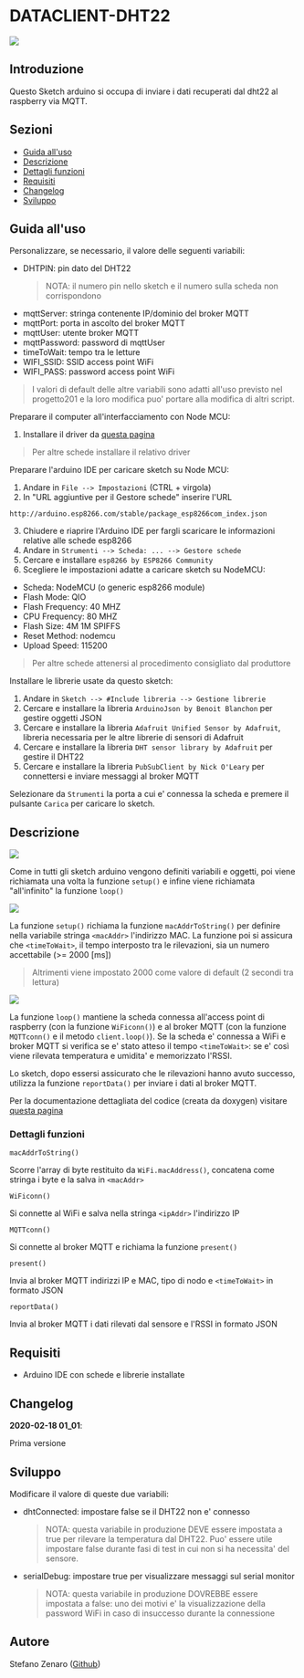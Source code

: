 # DATACLIENT-DHT22

![](doc/assets/dataclient.svg)
## Introduzione

Questo Sketch arduino si occupa di inviare i dati 
recuperati dal dht22 al raspberry via MQTT.

## Sezioni
* [Guida all'uso](#guida-alluso)
* [Descrizione](#descrizione)
* [Dettagli funzioni](#dettagli-funzioni)
* [Requisiti](#requisiti)
* [Changelog](#changelog)
* [Sviluppo](#sviluppo)

## Guida all'uso

Personalizzare, se necessario, il valore delle seguenti variabili:
* DHTPIN: pin dato del DHT22
  > NOTA: il numero pin nello sketch e il numero sulla scheda non corrispondono
* mqttServer: stringa contenente IP/dominio del broker MQTT
* mqttPort: porta in ascolto del broker MQTT
* mqttUser: utente broker MQTT
* mqttPassword: password di mqttUser
* timeToWait: tempo tra le letture
* WIFI_SSID: SSID access point WiFi
* WIFI_PASS: password access point WiFi

> I valori di default delle altre variabili sono adatti all'uso previsto
> nel progetto201 e la loro modifica puo' portare alla modifica di altri script.

Preparare il computer all'interfacciamento con Node MCU:
1. Installare il driver da [questa pagina](https://www.silabs.com/products/mcu/Pages/USBtoUARTBridgeVCPDrivers.aspx)
> Per altre schede installare il relativo driver

Preparare l'arduino IDE per caricare sketch su Node MCU:
1. Andare in ```File --> Impostazioni``` (CTRL + virgola)
2. In "URL aggiuntive per il Gestore schede" inserire l'URL
```
http://arduino.esp8266.com/stable/package_esp8266com_index.json
```
3. Chiudere e riaprire l'Arduino IDE per fargli scaricare le informazioni relative alle schede esp8266
4.  Andare in ```Strumenti --> Scheda: ... --> Gestore schede```
5. Cercare e installare ```esp8266 by ESP8266 Community```
6. Scegliere le impostazioni adatte a caricare sketch su NodeMCU:
  * Scheda: NodeMCU (o generic esp8266 module)
  * Flash Mode: QIO
  * Flash Frequency: 40 MHZ
  * CPU Frequency: 80 MHZ
  * Flash Size: 4M 1M SPIFFS
  * Reset Method: nodemcu
  * Upload Speed: 115200
> Per altre schede attenersi al procedimento consigliato dal produttore

Installare le librerie usate da questo sketch:
1. Andare in ```Sketch --> #Include libreria --> Gestione librerie```
2. Cercare e installare la libreria ```ArduinoJson by Benoit Blanchon``` per gestire oggetti JSON
3. Cercare e installare la libreria ```Adafruit Unified Sensor by Adafruit```, 
libreria necessaria per le altre librerie di sensori di Adafruit
4. Cercare e installare la libreria ```DHT sensor library by Adafruit``` per gestire il DHT22
5. Cercare e installare la libreria ```PubSubClient by Nick O'Leary``` 
per connettersi e inviare messaggi al broker MQTT

Selezionare da ```Strumenti``` la porta a cui e' connessa la scheda
e premere il pulsante ```Carica``` per caricare lo sketch.

## Descrizione

![](doc/assets/setup_loop.svg)

Come in tutti gli sketch arduino vengono definiti variabili e oggetti,
poi viene richiamata una volta la funzione ```setup()``` e infine viene
richiamata "all'infinito" la funzione ```loop()```

![](doc/assets/setup.svg)

La funzione ```setup()``` richiama la funzione ```macAddrToString()```
per definire nella variabile stringa ```<macAddr>``` l'indirizzo MAC.
La funzione poi si assicura che ```<timeToWait>```, 
il tempo interposto tra le rilevazioni, 
sia un numero accettabile (>= 2000 [ms])
> Altrimenti viene impostato 2000 come valore di default (2 secondi tra lettura)

![](doc/assets/loop.svg)

La funzione ```loop()``` mantiene la scheda connessa all'access point di raspberry
(con la funzione ```WiFiconn()```) e al broker MQTT (con la funzione ```MQTTconn()```
e il metodo ```client.loop()```).
Se la scheda e' connessa a WiFi e broker MQTT si verifica se e' stato atteso
il tempo ```<timeToWait>```: se e' così viene rilevata temperatura e umidita'
e memorizzato l'RSSI.

Lo sketch, dopo essersi assicurato che le rilevazioni hanno avuto successo,
utilizza la funzione ```reportData()``` per inviare i dati al broker MQTT.


Per la documentazione dettagliata del codice (creata da doxygen) 
visitare [questa pagina](doc/html/index.html)

### Dettagli funzioni

    macAddrToString()
Scorre l'array di byte restituito da ```WiFi.macAddress()```,
concatena come stringa i byte e la salva in ```<macAddr>```

    WiFiconn()
Si connette al WiFi e salva nella stringa ```<ipAddr>``` l'indirizzo IP 

    MQTTconn()
Si connette al broker MQTT e richiama la funzione ```present()```

    present()
Invia al broker MQTT indirizzi IP e MAC, tipo di nodo e ```<timeToWait>```
in formato JSON

    reportData()
Invia al broker MQTT i dati rilevati dal sensore e l'RSSI
in formato JSON

## Requisiti

* Arduino IDE con schede e librerie installate

## Changelog

**2020-02-18 01_01**:

Prima versione

## Sviluppo

Modificare il valore di queste due variabili:
* dhtConnected: impostare false se il DHT22 non e' connesso
  > NOTA: questa variabile in produzione DEVE essere impostata a true
  > per rilevare la temperatura dal DHT22. Puo' essere utile impostare
  > false durante fasi di test in cui non si ha necessita' del sensore.
* serialDebug: impostare true per visualizzare messaggi sul serial monitor
  > NOTA: questa variabile in produzione DOVREBBE essere impostata a false:
  > uno dei motivi e' la visualizzazione della password WiFi in 
  > caso di insuccesso durante la connessione

## Autore
Stefano Zenaro ([Github](https://github.com/mario33881))